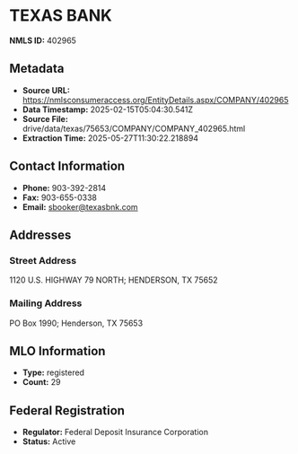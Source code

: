 # TEXAS BANK

**NMLS ID:** 402965

## Metadata
- **Source URL:** https://nmlsconsumeraccess.org/EntityDetails.aspx/COMPANY/402965
- **Data Timestamp:** 2025-02-15T05:04:30.541Z
- **Source File:** drive/data/texas/75653/COMPANY/COMPANY_402965.html
- **Extraction Time:** 2025-05-27T11:30:22.218894

## Contact Information
- **Phone:** 903-392-2814
- **Fax:** 903-655-0338
- **Email:** sbooker@texasbnk.com

## Addresses
### Street Address
1120 U.S. HIGHWAY 79 NORTH; HENDERSON, TX 75652

### Mailing Address
PO Box 1990; Henderson, TX 75653

## MLO Information
- **Type:** registered
- **Count:** 29

## Federal Registration
- **Regulator:** Federal Deposit Insurance Corporation
- **Status:** Active
